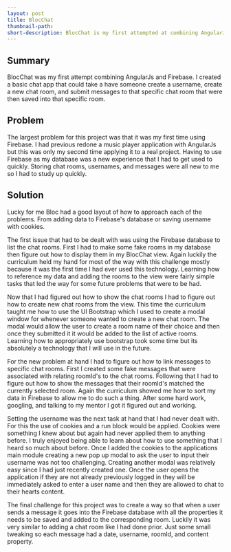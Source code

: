 ```yaml
---
layout: post
title: BlocChat
thumbnail-path:
short-description: BlocChat is my first attempted at combining AngularJs and Firebase.
---
```


## Summary
BlocChat was my first attempt combining AngularJs and Firebase. I created a basic chat app that could take a have someone create a username, create a new chat room, and submit messages to that specific chat room that were then saved into that specific room.

## Problem
The largest problem for this project was that it was my first time using Firebase. I had previous redone a music player application with AngularJs but this was only my second time applying it to a real project. Having to use Firebase as my database was a new experience that I had to get used to quickly. Storing chat rooms, usernames, and messages were all new to me so I had to study up quickly.

## Solution
Lucky for me Bloc had a good layout of how to approach each of the problems. From adding data to Firebase's database or saving username with cookies. 

The first issue that had to be dealt with was using the Firebase database to list the chat rooms. First I had to make some fake rooms in my database then figure out how to display them in my BlocChat view. Again luckily the curriculum held my hand for most of the way with this challenge mostly because it was the first time I had ever used this technology. Learning how to reference my data and adding the rooms to the view were fairly simple tasks that led the way for some future problems that were to be had. 

Now that I had figured out how to show the chat rooms I had to figure out how to create new chat rooms from the view. This time the curriculum taught me how to use the UI Bootstrap which I used to create a modal window for whenever someone wanted to create a new chat room. The modal would allow the user to create a room name of their choice and then once they submitted it it would be added to the list of active rooms. Learning how to appropriately use bootstrap took some time but its absolutely a technology that I will use in the future. 

For the new problem at hand I had to figure out how to link messages to specific chat rooms. First I created some fake messages that were associated with relating roomId's to the chat rooms. Following that I had to figure out how to show the messages that their roomId's matched the currently selected room. Again the curriculum showed me how to sort my data in Firebase to allow me to do such a thing. After some hard work, googling, and talking to my mentor I got it figured out and working.

Setting the username was the next task at hand that I had never dealt with. For this the use of cookies and a run block would be applied. Cookies were something I knew about but again had never applied them to anything before. I truly enjoyed being able to learn about how to use something that I heard so much about before. Once I added the cookies to the applications main module creating a new pop up modal to ask the user to input their username was not too challenging. Creating another modal was relatively easy since I had just recently created one. Once the user opens the application if they are not already previously logged in they will be immediately asked to enter a user name and then they are allowed to chat to their hearts content.

The final challenge for this project was to create a way so that when a user sends a message it goes into the Firebase database with all the properties it needs to be saved and added to the corresponding room. Luckily it was very similar to adding a chat room like I had done prior. Just some small tweaking so each message had a date, username, roomId, and content property. 
